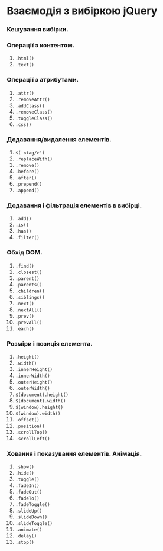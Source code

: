 # Взаємодія з вибіркою jQuery
### Кешування вибірки.
### Операції з контентом.
1. `.html()`
1. `.text()`

### Операції з атрибутами.
1. `.attr()`
1. `.removeAttr()`
1. `.addClass()`
1. `.removeClass()`
1. `.toggleClass()`
1. `.css()`

### Додавання/видалення елементів.
1. `$('<tag/>')`
1. `.replaceWith()`
1. `.remove()`
1. `.before()`
1. `.after()`
1. `.prepend()`
1. `.append()`

### Додавання і фільтрація елементів в вибірці.
1. `.add()`
1. `.is()`
1. `.has()`
1. `.filter()`

### Обхід DOM.
1. `.find()`
1. `.closest()`
1. `.parent()`
1. `.parents()`
1. `.children()`
1. `.siblings()`
1. `.next()`
1. `.nextAll()`
1. `.prev()`
1. `.prevAll()`
1. `.each()`

### Розміри і позиція елемента.
1. `.height()`
1. `.width()`
1. `.innerHeight()`
1. `.innerWidth()`
1. `.outerHeight()`
1. `.outerWidth()`
1. `$(document).height()`
1. `$(document).width()`
1. `$(window).height()`
1. `$(window).width()`
1. `.offset()`
1. `.position()`
1. `.scrollTop()`
1. `.scrollLeft()`

### Ховання і показування елементів. Анімація.
1. `.show()`
1. `.hide()`
1. `.toggle()`
1. `.fadeIn()`
1. `.fadeOut()`
1. `.fadeTo()`
1. `.fadeToggle()`
1. `.slideUp()`
1. `.slideDown()`
1. `.slideToggle()`
1. `.animate()`
1. `.delay()`
1. `.stop()`
